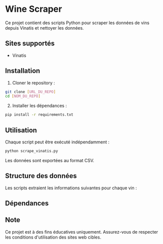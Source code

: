 # Wine Scraper

Ce projet contient des scripts Python pour scraper les données de vins depuis Vinatis et nettoyer les données.

## Sites supportés

- Vinatis

## Installation

1. Cloner le repository :
```bash
git clone [URL_DU_REPO]
cd [NOM_DU_REPO]
```

2. Installer les dépendances :
```bash
pip install -r requirements.txt
```

## Utilisation

Chaque script peut être exécuté indépendamment :

```bash
python scrape_vinatis.py

```

Les données sont exportées au format CSV.

## Structure des données

Les scripts extraient les informations suivantes pour chaque vin :


## Dépendances

## Note

Ce projet est à des fins éducatives uniquement. Assurez-vous de respecter les conditions d'utilisation des sites web cibles. 
